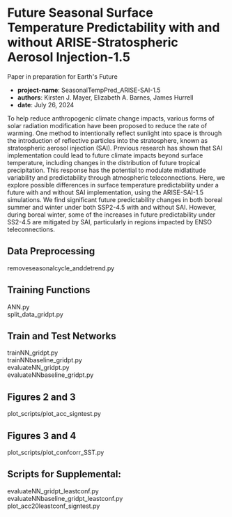 # Future Seasonal Surface Temperature Predictability with and without ARISE-Stratospheric Aerosol Injection-1.5
Paper in preparation for Earth's Future

* __project-name__: SeasonalTempPred_ARISE-SAI-1.5
* __authors__: Kirsten J. Mayer, Elizabeth A. Barnes, James Hurrell
* __date__: July 26, 2024

To help reduce anthropogenic climate change impacts, various forms of solar radiation modification have been proposed to reduce the rate of warming. One method to intentionally reflect sunlight into space is through the introduction of reflective particles into the stratosphere, known as stratospheric aerosol injection (SAI). Previous research has shown that SAI implementation could lead to future climate impacts beyond surface temperature, including changes in the distribution of future tropical precipitation. This response has the potential to modulate midlatitude variability and predictability through atmospheric teleconnections. Here, we explore possible differences in surface temperature predictability under a future with and without SAI implementation, using the ARISE-SAI-1.5 simulations. We find significant future predictability changes in both boreal summer and winter under both SSP2-4.5 with and without SAI. However, during boreal winter, some of the increases in future predictability under SS2-4.5 are mitigated by SAI, particularly in regions impacted by ENSO teleconnections. 

## Data Preprocessing
removeseasonalcycle_anddetrend.py

## Training Functions
ANN.py \
split_data_gridpt.py

## Train and Test Networks
trainNN_gridpt.py \
trainNNbaseline_gridpt.py \
evaluateNN_gridpt.py \
evaluateNNbaseline_gridpt.py

## Figures 2 and 3
plot_scripts/plot_acc_signtest.py

## Figures 3 and 4
plot_scripts/plot_confcorr_SST.py

## Scripts for Supplemental:
evaluateNN_gridpt_leastconf.py \
evaluateNNbaseline_gridpt_leastconf.py \
plot_acc20leastconf_signtest.py
